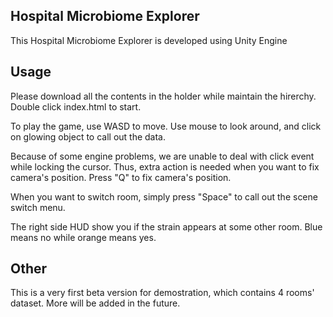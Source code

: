 Hospital Microbiome Explorer
------

  This Hospital Microbiome Explorer is developed using Unity Engine
  
Usage
------

  Please download all the contents in the holder while maintain the hirerchy. Double click index.html to start.
  
  To play the game, use WASD to move. Use mouse to look around, and click on glowing object to call out the data.
  
  Because of some engine problems, we are unable to deal with click event while locking the cursor. Thus, extra action is needed when you want to fix camera's position. Press "Q" to fix camera's position.
  
  When you want to switch room, simply press "Space" to call out the scene switch menu.
  
  The right side HUD show you if the strain appears at some other room. Blue means no while orange means yes.
  
Other
------

  This is a very first beta version for demostration, which contains 4 rooms' dataset. More will be added in the future.
